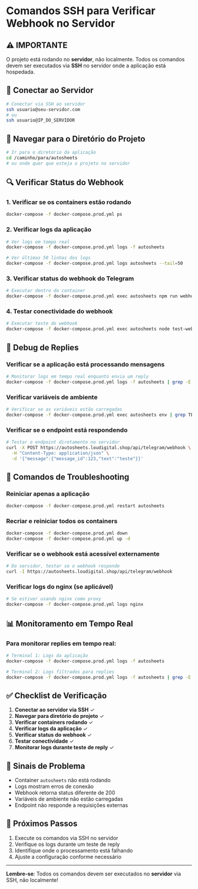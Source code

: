 # Comandos SSH para Verificar Webhook no Servidor

## ⚠️ IMPORTANTE
O projeto está rodando no **servidor**, não localmente. Todos os comandos devem ser executados via **SSH** no servidor onde a aplicação está hospedada.

## 🔐 Conectar ao Servidor

```bash
# Conectar via SSH ao servidor
ssh usuario@seu-servidor.com
# ou
ssh usuario@IP_DO_SERVIDOR
```

## 📁 Navegar para o Diretório do Projeto

```bash
# Ir para o diretório da aplicação
cd /caminho/para/autosheets
# ou onde quer que esteja o projeto no servidor
```

## 🔍 Verificar Status do Webhook

### 1. Verificar se os containers estão rodando
```bash
docker-compose -f docker-compose.prod.yml ps
```

### 2. Verificar logs da aplicação
```bash
# Ver logs em tempo real
docker-compose -f docker-compose.prod.yml logs -f autosheets

# Ver últimas 50 linhas dos logs
docker-compose -f docker-compose.prod.yml logs autosheets --tail=50
```

### 3. Verificar status do webhook do Telegram
```bash
# Executar dentro do container
docker-compose -f docker-compose.prod.yml exec autosheets npm run webhook:info
```

### 4. Testar conectividade do webhook
```bash
# Executar teste do webhook
docker-compose -f docker-compose.prod.yml exec autosheets node test-webhook-reply.js
```

## 🐛 Debug de Replies

### Verificar se a aplicação está processando mensagens
```bash
# Monitorar logs em tempo real enquanto envia um reply
docker-compose -f docker-compose.prod.yml logs -f autosheets | grep -E "(reply|betKey|webhook)"
```

### Verificar variáveis de ambiente
```bash
# Verificar se as variáveis estão carregadas
docker-compose -f docker-compose.prod.yml exec autosheets env | grep TELEGRAM
```

### Verificar se o endpoint está respondendo
```bash
# Testar o endpoint diretamente no servidor
curl -X POST https://autosheets.loudigital.shop/api/telegram/webhook \
  -H "Content-Type: application/json" \
  -d '{"message":{"message_id":123,"text":"teste"}}'
```

## 🔧 Comandos de Troubleshooting

### Reiniciar apenas a aplicação
```bash
docker-compose -f docker-compose.prod.yml restart autosheets
```

### Recriar e reiniciar todos os containers
```bash
docker-compose -f docker-compose.prod.yml down
docker-compose -f docker-compose.prod.yml up -d
```

### Verificar se o webhook está acessível externamente
```bash
# Do servidor, testar se o webhook responde
curl -I https://autosheets.loudigital.shop/api/telegram/webhook
```

### Verificar logs do nginx (se aplicável)
```bash
# Se estiver usando nginx como proxy
docker-compose -f docker-compose.prod.yml logs nginx
```

## 📊 Monitoramento em Tempo Real

### Para monitorar replies em tempo real:
```bash
# Terminal 1: Logs da aplicação
docker-compose -f docker-compose.prod.yml logs -f autosheets

# Terminal 2: Logs filtrados para replies
docker-compose -f docker-compose.prod.yml logs -f autosheets | grep -E "(reply|betKey|processamento)"
```

## ✅ Checklist de Verificação

1. **Conectar ao servidor via SSH** ✓
2. **Navegar para diretório do projeto** ✓
3. **Verificar containers rodando** ✓
4. **Verificar logs da aplicação** ✓
5. **Verificar status do webhook** ✓
6. **Testar conectividade** ✓
7. **Monitorar logs durante teste de reply** ✓

## 🚨 Sinais de Problema

- Container `autosheets` não está rodando
- Logs mostram erros de conexão
- Webhook retorna status diferente de 200
- Variáveis de ambiente não estão carregadas
- Endpoint não responde a requisições externas

## 📝 Próximos Passos

1. Execute os comandos via SSH no servidor
2. Verifique os logs durante um teste de reply
3. Identifique onde o processamento está falhando
4. Ajuste a configuração conforme necessário

---

**Lembre-se**: Todos os comandos devem ser executados no **servidor** via SSH, não localmente!